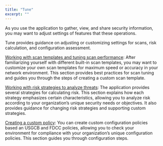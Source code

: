 ```yaml
---
title: "Tune"
excerpt: ""
---
```

As you use the application to gather, view, and share security information, you may want to adjust settings of features that these operations.

Tune provides guidance on adjusting or customizing settings for scans, risk calculation, and configuration assessment.

[Working with scan templates and tuning scan performance](doc:working-with-scan-templates-and-tuning-scan-performance): After familiarizing yourself with different built-in scan templates, you may want to customize your own scan templates for maximum speed or accuracy in your network environment. This section provides best practices for scan tuning and guides you through the steps of creating a custom scan template.

[Working with risk strategies to analyze threats](doc:working-with-risk-strategies-to-analyze-threats): The application provides several strategies for calculating risk. This section explains how each strategy emphasizes certain characteristics, allowing you to analyze risk according to your organization’s unique security needs or objectives. It also provides guidance for changing risk strategies and supporting custom strategies.

[Creating a custom policy](doc:creating-a-custom-policy): You can create custom configuration policies based an USGCB and FDCC policies, allowing you to check your environment for compliance with your organization’s unique configuration policies. This section guides you through configuration steps.